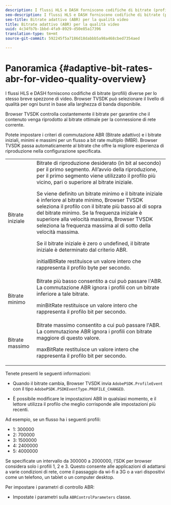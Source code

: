 ```yaml
---
description: I flussi HLS e DASH forniscono codifiche di bitrate (profili) diverse per lo stesso breve spezzone di video. Browser TVSDK può selezionare il livello di qualità per ogni burst in base alla larghezza di banda disponibile.
seo-description: I flussi HLS e DASH forniscono codifiche di bitrate (profili) diverse per lo stesso breve spezzone di video. Browser TVSDK può selezionare il livello di qualità per ogni burst in base alla larghezza di banda disponibile.
seo-title: Bitrate adattivo (ABR) per la qualità video
title: Bitrate adattivo (ABR) per la qualità video
uuid: 4c34fb7b-1bbd-4fa9-8929-d50e85a17396
translation-type: tm+mt
source-git-commit: 592245f5a7186d18dabbb5a98a468cbed7354aed

---
```



# Panoramica {#adaptive-bit-rates-abr-for-video-quality-overview}

I flussi HLS e DASH forniscono codifiche di bitrate (profili) diverse per lo stesso breve spezzone di video. Browser TVSDK può selezionare il livello di qualità per ogni burst in base alla larghezza di banda disponibile.

Browser TVSDK controlla costantemente il bitrate per garantire che il contenuto venga riprodotto al bitrate ottimale per la connessione di rete corrente.

Potete impostare i criteri di commutazione ABR (Bitrate adattivo) e i bitrate iniziali, minimi e massimi per un flusso a bit rate multiplo (MBR). Browser TVSDK passa automaticamente al bitrate che offre la migliore esperienza di riproduzione nella configurazione specificata.

<table id="table_AF838E082235406AA359BF1C1A77F85F"> 
 <tbody> 
  <tr> 
   <td colname="col01"> Bitrate iniziale </td> 
   <td colname="col2">Bitrate di riproduzione desiderato (in bit al secondo) per il primo segmento. All’avvio della riproduzione, per il primo segmento viene utilizzato il profilo più vicino, pari o superiore al bitrate iniziale. <p> Se viene definito un bitrate minimo e il bitrate iniziale è inferiore al bitrate minimo, Browser TVSDK seleziona il profilo con il bitrate più basso al di sopra del bitrate minimo. Se la frequenza iniziale è superiore alla velocità massima, Browser TVSDK seleziona la frequenza massima al di sotto della velocità massima. </p> <p>Se il bitrate iniziale è zero o undefined, il bitrate iniziale è determinato dal criterio ABR. </p> <p><span class="codeph"> initialBitRate</span> restituisce un valore intero che rappresenta il profilo byte per secondo. </p> </td> 
  </tr> 
  <tr> 
   <td colname="col01"> Bitrate minimo </td> 
   <td colname="col2">Bitrate più basso consentito a cui può passare l'ABR. La commutazione ABR ignora i profili con un bitrate inferiore a tale bitrate. <p><span class="codeph"> minBitRate</span> restituisce un valore intero che rappresenta il profilo bit per secondo. </p> </td> 
  </tr> 
  <tr> 
   <td colname="col01"> Bitrate massimo </td> 
   <td colname="col2">Bitrate massimo consentito a cui può passare l'ABR. La commutazione ABR ignora i profili con bitrate maggiore di questo valore. <p><span class="codeph"> maxBitRate</span> restituisce un valore intero che rappresenta il profilo bit per secondo. </p> </td> 
  </tr> 
 </tbody> 
</table>

Tenete presenti le seguenti informazioni:

* Quando il bitrate cambia, Browser TVSDK invia `AdobePSDK.ProfileEvent` con il tipo `AdobePSDK.PSDKEventType.PROFILE_CHANGED`.

* È possibile modificare le impostazioni ABR in qualsiasi momento, e il lettore utilizza il profilo che meglio corrisponde alle impostazioni più recenti.

Ad esempio, se un flusso ha i seguenti profili:

* 1: 300000
* 2: 700000
* 3: 1500000
* 4: 2400000
* 5: 4000000

Se specificate un intervallo da 300000 a 2000000, l’SDK per browser considera solo i profili 1, 2 e 3. Questo consente alle applicazioni di adattarsi a varie condizioni di rete, come il passaggio da wi-fi a 3G o a vari dispositivi come un telefono, un tablet o un computer desktop.

Per impostare i parametri di controllo ABR:

* Impostate i parametri sulla `ABRControlParameters` classe.

